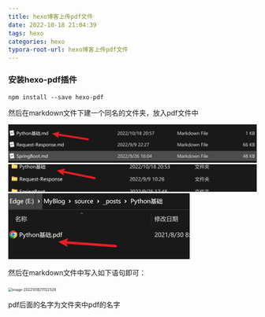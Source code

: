 ```yaml
---
title: hexo博客上传pdf文件
date: 2022-10-18 21:04:39
tags: hexo
categories: hexo
typora-root-url: hexo博客上传pdf文件
---
```


### 安装hexo-pdf插件

```git
npm install --save hexo-pdf
```

然后在markdown文件下建一个同名的文件夹，放入pdf文件中

<img src="hexo博客上传pdf文件/image-20221018210841404.png" alt="image-20221018210841404" style="zoom:50%;" />

<img src="hexo博客上传pdf文件/image-20221018210907317.png" alt="image-20221018210907317" style="zoom:50%;" />

<img src="hexo博客上传pdf文件/image-20221018210945067.png" alt="image-20221018210945067" style="zoom:50%;" />

然后在markdown文件中写入如下语句即可：

<img src="/image-20221018211122528.png" alt="image-20221018211122528" style="zoom:50%;" />

pdf后面的名字为文件夹中pdf的名字